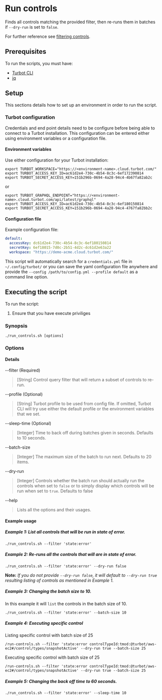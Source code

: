 # Run controls

Finds all controls matching the provided filter, then re-runs them in batches if `--dry-run` is set to `false`.

For further reference see [filtering controls](https://turbot.com/v5/docs/reference/filter/controls#filtering-controls).

## Prerequisites

To run the scripts, you must have:

- [Turbot CLI](https://turbot.com/v5/developers/)
- [jq](https://stedolan.github.io/jq/download/)

## Setup

This sections details how to set up an environment in order to run the script.

### Turbot configuration

Credentials and end point details need to be configure before being able to connect to a Turbot installation.
This configuration can be entered either using environment variables or a configuration file.

#### Environment variables

Use either configuration for your Turbot installation:

```shell
export TURBOT_WORKSPACE="https://<environment-name>.cloud.turbot.com/"
export TURBOT_ACCESS_KEY_ID=ac61d2e4-730c-4b54-8c3c-6ef172390814
export TURBOT_SECRET_ACCESS_KEY=151b296b-0694-4a28-94c4-4b67fa82ab2c
```

or

```shell
export TURBOT_GRAPHQL_ENDPOINT="https://<environment-name>.cloud.turbot.com/api/latest/graphql"
export TURBOT_ACCESS_KEY_ID=ac61d2e4-730c-4b54-8c3c-6ef180150814
export TURBOT_SECRET_ACCESS_KEY=151b296b-0694-4a28-94c4-4767fa82bb2c
```

#### Configuration file

Example configuration file:

```yaml
default:
  accessKey: dc61d2e4-730c-4b54-8c3c-6ef180150814
  secretKey: 6ef18015-7d0c-2b51-4d2c-dc61d2e63a22
  workspace: "https://demo-acme.cloud.turbot.com/"
```

This script will automatically search for a `credentials.yml` file in `~/.config/turbot/` or you can save the yaml configuration file anywhere and provide the `--config /path/to/config.yml --profile default` as a command line option.

## Executing the script

To run the script:

1. Ensure that you have execute priviliges

### Synopsis

```shell
./run_controls.sh [options]
```

### Options

#### Details

--filter (Required)

> [String] Control query filter that will return a subset of controls to re-run.

--profile (Optional)

> [String] Turbot profile to be used from config file.
> If omitted, Turbot CLI will try use either the default profile or the environment variables that we set.

--sleep-time (Optional)

> [Integer] Time to back off during batches given in seconds.
> Defaults to 10 seconds.

--batch-size

> [Integer] The maximum size of the batch to run next.
> Defaults to 20 items.

--dry-run

> [Integer] Controls whether the batch run should actually run the controls when set to `false` or to simply display which controls will be run when set to `true`.
> Defaults to false

--help

> Lists all the options and their usages.

#### Example usage

##### Example 1: List all controls that will be run in state of error.

```shell
./run_controls.sh --filter 'state:error'
```

##### Example 2: Re-runs all the controls that will are in state of error.

```shell
./run_controls.sh --filter 'state:error' --dry-run false
```
**Note:** *If you do not provide `--dry-run false`, it will default to `--dry-run true` resulting listing of controls as mentioned in Example 1.*

##### Example 3: Changing the batch size to 10.

In this example it will `list` the controls in the batch size of 10.

```shell
./run_controls.sh --filter 'state:error' --batch-size 10
```

##### Example 4: Executing specific control

Listing specific control with batch size of 25

```shell
/run-controls.sh --filter 'state:error controlTypeId:tmod:@turbot/aws-ec2#/control/types/snapshotActive' --dry-run true --batch-size 25
```
Executing specific control with batch size of 25

```shell
/run-controls.sh --filter 'state:error controlTypeId:tmod:@turbot/aws-ec2#/control/types/snapshotActive' --dry-run true --batch-size 25
```

##### Example 5: Changing the back off time to 60 seconds.

```shell
./run_controls.sh --filter 'state:error' --sleep-time 10
```
